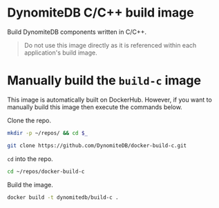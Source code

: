 # DynomiteDB C/C++ build image

Build DynomiteDB components written in C/C++.

> Do not use this image directly as it is referenced within each application's build image.

# Manually build the `build-c` image

This image is automatically built on DockerHub. However, if you want to manually build this image then execute the commands below.

Clone the repo.

```bash
mkdir -p ~/repos/ && cd $_

git clone https://github.com/DynomiteDB/docker-build-c.git
```

`cd` into the repo.

```bash
cd ~/repos/docker-build-c
```

Build the image.

```bash
docker build -t dynomitedb/build-c .
```

